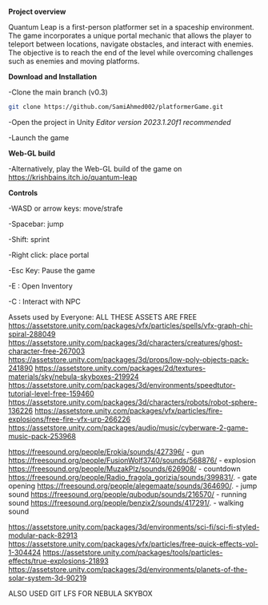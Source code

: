 **Project overview**

Quantum Leap is a first-person platformer set in a spaceship environment. The game incorporates a unique portal mechanic that allows the player to teleport between locations, navigate obstacles, and interact with enemies. The objective is to reach the end of the level while overcoming challenges such as enemies and moving platforms.

**Download and Installation**

-Clone the main branch (v0.3)
```bash
git clone https://github.com/SamiAhmed002/platformerGame.git
```

-Open the project in Unity
*Editor version 2023.1.20f1 recommended*

-Launch the game

**Web-GL build**

-Alternatively, play the Web-GL build of the game on https://krishbains.itch.io/quantum-leap

**Controls**

-WASD or arrow keys: move/strafe

-Spacebar: jump

-Shift: sprint

-Right click: place portal

-Esc Key: Pause the game

-E : Open Inventory

-C : Interact with NPC


Assets used by Everyone:
ALL THESE ASSETS ARE FREE
https://assetstore.unity.com/packages/vfx/particles/spells/vfx-graph-chi-spiral-288049
https://assetstore.unity.com/packages/3d/characters/creatures/ghost-character-free-267003
https://assetstore.unity.com/packages/3d/props/low-poly-objects-pack-241890
https://assetstore.unity.com/packages/2d/textures-materials/sky/nebula-skyboxes-219924
https://assetstore.unity.com/packages/3d/environments/speedtutor-tutorial-level-free-159460
https://assetstore.unity.com/packages/3d/characters/robots/robot-sphere-136226
https://assetstore.unity.com/packages/vfx/particles/fire-explosions/free-fire-vfx-urp-266226
https://assetstore.unity.com/packages/audio/music/cyberware-2-game-music-pack-253968

https://freesound.org/people/Erokia/sounds/427396/ - gun
https://freesound.org/people/FusionWolf3740/sounds/568876/  - explosion
https://freesound.org/people/MuzakPlz/sounds/626908/ - countdown
https://freesound.org/people/Radio_fragola_gorizia/sounds/399831/. - gate opening
https://freesound.org/people/alegemaate/sounds/364690/. - jump sound
https://freesound.org/people/qubodup/sounds/216570/ - running sound
https://freesound.org/people/benzix2/sounds/417291/. - walking sound

https://assetstore.unity.com/packages/3d/environments/sci-fi/sci-fi-styled-modular-pack-82913
https://assetstore.unity.com/packages/vfx/particles/free-quick-effects-vol-1-304424
https://assetstore.unity.com/packages/tools/particles-effects/true-explosions-21893
https://assetstore.unity.com/packages/3d/environments/planets-of-the-solar-system-3d-90219


ALSO USED GIT LFS FOR NEBULA SKYBOX
